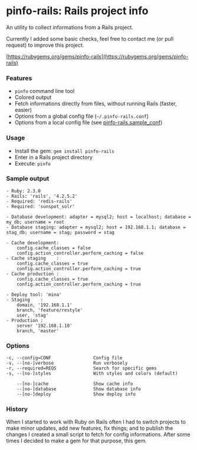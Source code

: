 
# pinfo-rails: Rails project info

An utility to collect informations from a Rails project.

Currently I added some basic checks, feel free to contact me (or pull request) to improve this project.

[https://rubygems.org/gems/pinfo-rails](https://rubygems.org/gems/pinfo-rails)

### Features

- `pinfo` command line tool
- Colored output
- Fetch informations directly from files, without running Rails (faster, easier)
- Options from a global config file (`~/.pinfo-rails.conf`)
- Options from a local config file (see [pinfo-rails.sample_conf](https://github.com/blocknotes/pinfo-rails/blob/master/pinfo-rails.sample_conf))

### Usage

- Install the gem: `gem install pinfo-rails`
- Enter in a Rails project directory
- Execute: `pinfo`

### Sample output

```
- Ruby: 2.3.0
- Rails: 'rails', '4.2.5.2'
- Required: 'redis-rails'
- Required: 'sunspot_solr'

- Database development: adapter = mysql2; host = localhost; database = my_db; username = root
- Database staging: adapter = mysql2; host = 192.168.1.1; database = stag_db; username = stag; password = stag

- Cache development:
    config.cache_classes = false
    config.action_controller.perform_caching = false
- Cache staging    :
    config.cache_classes = true
    config.action_controller.perform_caching = true
- Cache production :
    config.cache_classes = true
    config.action_controller.perform_caching = true

- Deploy tool: 'mina'
- Staging    :
    domain, '192.168.1.1'
    branch, 'feature/restyle'
    user, 'stag'
- Production :
    server '192.168.1.10'
    branch, 'master'
```

### Options

```
-c, --config=CONF                Config file
-v, --[no-]verbose               Run verbosely
-r, --required=REQS              Search for specific gems
-s, --[no-]styles                With styles and colors (default)

    --[no-]cache                 Show cache info
    --[no-]database              Show database info
    --[no-]deploy                Show deploy info
```

### History

When I started to work with Ruby on Rails often I had to switch projects to make minor updates, add new features, fix things; and to publish the changes I created a small script to fetch for config informations. After some times I decided to make a gem for that purpose, this gem.
